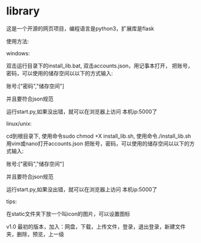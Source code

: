 # library
这是一个开源的网页项目，编程语言是python3，扩展库是flask

使用方法:

windows:

双击运行目录下的install_lib.bat,
双击accounts.json，用记事本打开，
把账号，密码，可以使用的储存空间以以下的方式输入:

账号:["密码","储存空间"]

并且要符合json规范

运行start.py,如果没出错，就可以在浏览器上访问  本机ip:5000了

linux/unix:

cd到根目录下,
使用命令sudo chmod +X install_lib.sh,
使用命令./install_lib.sh
用vim或nano打开accounts.json
把账号，密码，可以使用的储存空间以以下的方式输入:

账号:["密码","储存空间"]

并且要符合json规范

运行start.py,如果没出错，就可以在浏览器上访问  本机ip:5000了

tips:

在static文件夹下放一个叫icon的图片，可以设置图标

v1.0 最初的版本，加入：网盘，下载，上传文件，登录，退出登录，新建文件夹，删除，预览，上一级
